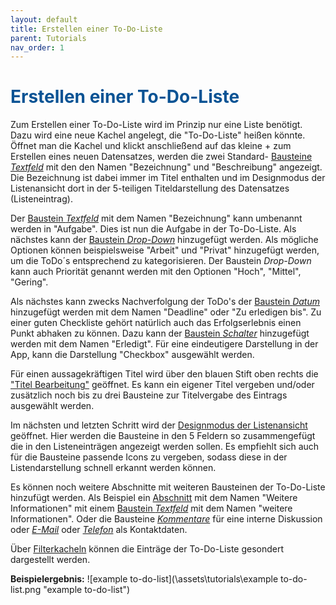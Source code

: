 ```yaml
---
layout: default
title: Erstellen einer To-Do-Liste
parent: Tutorials
nav_order: 1
---
```


# <span style="color:#0b5394">**Erstellen einer To-Do-Liste**</span>

Zum Erstellen einer To-Do-Liste wird im Prinzip nur eine Liste benötigt. Dazu wird eine neue Kachel
angelegt, die "To-Do-Liste" heißen könnte. Öffnet man die Kachel und klickt anschließend auf das kleine +
zum Erstellen eines neuen Datensatzes, werden die zwei Standard-
[Bausteine *Textfeld*](/docs/record-spec-settings/grand-childs-form/text.html)
mit den den Namen "Bezeichnung" und "Beschreibung" angezeigt. Die Bezeichnung ist dabei immer im Titel
enthalten und im Designmodus der Listenansicht dort in der 5-teiligen Titeldarstellung des Datensatzes
(Listeneintrag).

Der
[Baustein *Textfeld*](/docs/record-spec-settings/grand-childs-form/text.html)
mit dem Namen "Bezeichnung" kann umbenannt werden in "Aufgabe". Dies ist nun die
Aufgabe in der To-Do-Liste. Als nächstes kann der
[Baustein *Drop-Down*](/docs/record-spec-settings/grand-childs-form/drop-down.html)
hinzugefügt werden. Als mögliche Optionen können beispielsweise "Arbeit" und "Privat" hinzugefügt werden,
um die ToDo´s entsprechend zu kategorisieren. Der Baustein *Drop-Down* kann auch Priorität genannt werden
mit den Optionen "Hoch", "Mittel", "Gering".

Als nächstes kann zwecks Nachverfolgung der ToDo's der
[Baustein *Datum*](/docs/record-spec-settings/grand-childs-form/date.html)
hinzugefügt werden mit dem Namen "Deadline" oder "Zu erledigen bis". Zu einer guten Checkliste gehört
natürlich auch das Erfolgserlebnis einen Punkt abhaken zu können. Dazu kann der
[Baustein *Schalter*](/docs/record-spec-settings/grand-childs-form/switch.html)
hinzugefügt werden mit dem Namen "Erledigt". Für eine eindeutigere Darstellung in der App, kann die
Darstellung "Checkbox" ausgewählt werden.

Für einen aussagekräftigen Titel wird über den blauen Stift oben rechts die
["Titel Bearbeitung"](/docs/design-mode-settings.html#eintrag)
geöffnet. Es kann ein eigener Titel vergeben und/oder zusätzlich noch bis zu drei Bausteine zur
Titelvergabe des Eintrags ausgewählt werden.

Im nächsten und letzten Schritt wird der
[Designmodus der Listenansicht](/docs/design-mode-settings.html#liste)
geöffnet. Hier werden die Bausteine in den 5 Feldern so zusammengefügt die in den Listeneinträgen angezeigt
werden sollen. Es empfiehlt sich auch für die Bausteine passende Icons zu vergeben, sodass diese in der
Listendarstellung schnell erkannt werden können.

Es können noch weitere Abschnitte mit weiteren Bausteinen der To-Do-Liste hinzufügt werden.
Als Beispiel ein
[Abschnitt](/docs/record-spec-settings/grand-childs-base/hint.html)
mit dem Namen "Weitere Informationen" mit einem
[Baustein *Textfeld*](/docs/record-spec-settings/grand-childs-form/text.html)
mit dem Namen
"weitere Informationen". Oder die Bausteine
[*Kommentare*](/docs/record-spec-settings/grand-child-expanded/comment.html)
für eine interne Diskussion oder
[*E-Mail*](/docs/record-spec-settings/grand-childs-form/e-mail.html)
oder
[*Telefon*](/docs/record-spec-settings/grand-childs-form/telephone.html)
als Kontaktdaten.

Über
[Filterkacheln](/docs/software-structure.html#kacheln)
können die Einträge der To-Do-Liste gesondert dargestellt werden.

**Beispielergebnis:**
![example to-do-list](\assets\tutorials\example to-do-list.png "example to-do-list")